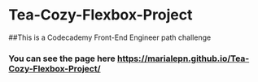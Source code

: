 # Tea-Cozy-Flexbox-Project
##This is a Codecademy Front-End Engineer path challenge

### You can see the page here https://marialepn.github.io/Tea-Cozy-Flexbox-Project/
